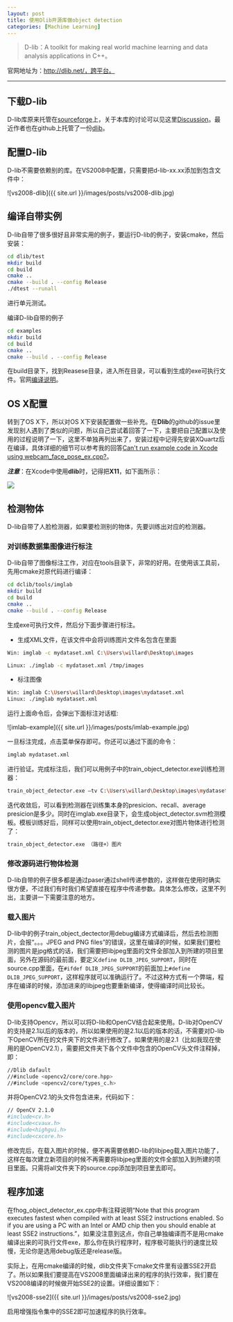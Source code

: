 ```yaml
---
layout: post
title: 使用Dlib开源库做object detection
categories: [Machine Learning]
---
```


>D-lib：A toolkit for making real world machine learning and data analysis applications in C++。

官网地址为：http://dlib.net/，跨平台。

---

## 下载D-lib

D-lib库原来托管在[sourceforge](http://sourceforge.net/projects/dclib/files/latest/download)上，关于本库的讨论可以见这里[Discussion](http://sourceforge.net/p/dclib/discussion/)。最近作者也在github上托管了一份[dlib](https://github.com/davisking/dlib)。

## 配置D-lib

D-lib不需要依赖别的库。在VS2008中配置，只需要把d-lib-xx.xx添加到包含文件中：

![vs2008-dlib]({{ site.url }}/images/posts/vs2008-dlib.jpg)

## 编译自带实例

D-lib自带了很多很好且非常实用的例子，要运行D-lib的例子，安装cmake，然后安装：

```sh
cd dlib/test
mkdir build
cd build
cmake ..
cmake --build . --config Release
./dtest --runall
```

进行单元测试。

编译D-lib自带的例子

```sh
cd examples
mkdir build
cd build
cmake ..
cmake --build . --config Release
```

在build目录下，找到Reasese目录，进入所在目录，可以看到生成的exe可执行文件。官网[编译说明](http://dlib.net/compile.html)。

## OS X配置

转到了OS X下，所以对OS X下安装配置做一些补充。在**Dlib**的github的issue里发现别人遇到了类似的问题，所以自己尝试着回答了一下，主要把自己配置以及使用的过程说明了一下，这里不单独再列出来了，安装过程中记得先安装XQuartz后在编译，具体详细的细节可以参考我的回答[Can't run example code in Xcode using webcam_face_pose_ex.cpp?](https://github.com/davisking/dlib/issues/57)。

***注意***：在Xcode中使用**dlib**时，记得把**X11**，如下面所示：

![](http://i300.photobucket.com/albums/nn17/willard-yuan/x11_zpsvho1a1p8.png)

## 检测物体

D-lib自带了人脸检测器，如果要检测别的物体，先要训练出对应的检测器。

### 对训练数据集图像进行标注

D-lib自带了图像标注工作，对应在tools目录下，非常的好用。在使用该工具前，先用cmake对原代码进行编译：

```sh
cd dclib/tools/imglab
mkdir build
cd build
cmake ..
cmake --build . --config Release
```

生成exe可执行文件，然后分下面步骤进行标注。

- 生成XML文件，在该文件中会将训练图片文件名包含在里面

```sh
Win: imglab -c mydataset.xml C:\Users\willard\Desktop\images

Linux: ./imglab -c mydataset.xml /tmp/images
```

- 标注图像

```sh
Win: imglab C:\Users\willard\Desktop\images\mydataset.xml
Linux: ./imglab mydataset.xml
```

运行上面命令后，会弹出下面标注对话框:

![imlab-example]({{ site.url }}/images/posts/imlab-example.jpg)

一旦标注完成，点击菜单保存即可。你还可以通过下面的命令：

```sh
imglab mydataset.xml
```

进行验证。完成标注后，我们可以用例子中的train_object_detector.exe训练检测器：

```sh
train_object_detector.exe –tv C:\Users\willard\Desktop\images\mydataset.xml
```

迭代收敛后，可以看到检测器在训练集本身的presicion、recall、average presicion是多少。同时在imglab.exe目录下，会生成object_detector.svm检测模板。模板训练好后，同样可以使用train_object_detector.exe对图片物体进行检测了：

```sh
train_object_detector.exe （路径+）图片
```

### 修改源码进行物体检测

D-lib自带的例子很多都是通过paser通过shell传递参数的，这样做在使用时确实很方便，不过我们有时我们希望直接在程序中传递参数。具体怎么修改，这里不列出，主要讲一下需要注意的地方。

### 载入图片

D-lib中的例子train_object_dectector用debug编译方式编译后，然后去检测图片，会报“。。。JPEG and PNG files”的错误，这里在编译的时候，如果我们要检测的图片是jpg格式的话，我们需要把libjpeg里面的文件全部加入到所建的项目里面，另外在源码的最前面，要定义`define DLIB_JPEG_SUPPORT`，同时在source.cpp里面，在`#ifdef DLIB_JPEG_SUPPORT`的前面加上`#define DLIB_JPEG_SUPPORT`，这样程序就可以准确运行了。不过这种方式有一个弊端，程序在编译的时候，添加进来的libjpeg也要重新编译，使得编译时间比较长。

### 使用opencv载入图片

D-lib支持Opencv，所以可以将D-lib和OpenCV结合起来使用。D-lib对OpenCV的支持是2.1以后的版本的，所以如果使用的是2.1以后的版本的话，不需要对D-lib下OpenCV所在的文件夹下的文件进行修改了。如果使用的是2.1（比如我现在使用的是OpenCV2.1），需要把文件夹下各个文件中包含的OpenCV头文件注释掉，即：

```sh
//Dlib dafault
//#include <opencv2/core/core.hpp>
//#include <opencv2/core/types_c.h>
```

并将OpenCV2.1的头文件包含进来，代码如下：

```sh
// OpenCV 2.1.0
#include<cv.h>
#include<cvaux.h>
#include<highgui.h>
#include<cxcore.h>
```

修改完后，在载入图片的时候，便不再需要依赖D-lib的libjpeg载入图片功能了，这样在每次建立新项目的时候不再需要将libjpeg里面的文件全部加入到所建的项目里面。只需将all文件夹下的source.cpp添加到项目里去即可。

## 程序加速

在fhog_object_detector_ex.cpp中有注释说明“Note that this program executes fastest when compiled with at least SSE2 instructions enabled.  So if you are using a PC with an Intel or AMD chip then you should enable at least SSE2 instructions.”，如果没注意到这点，你自己单独编译而不是用cmake编译出来的可执行文件exe，那么你在执行程序时，程序极可能执行的速度比较慢，无论你是选用debug版还是release版。

实际上，在用cmake编译的时候，dlib文件夹下cmake文件里有设置SSE2开启了。所以如果我们要提高在VS2008里面编译出来的程序的执行效率，我们要在VS2008编译的时候做开始SSE2的设置。详细设置如下：

![vs2008-sse2]({{ site.url }}/images/posts/vs2008-sse2.jpg)

启用增强指令集中的SSE2即可加速程序的执行效率。
